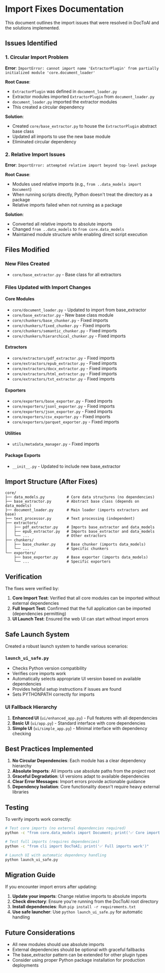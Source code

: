 # Import Fixes Documentation

This document outlines the import issues that were resolved in DocToAI and the solutions implemented.

## Issues Identified

### 1. Circular Import Problem
**Error**: `ImportError: cannot import name 'ExtractorPlugin' from partially initialized module 'core.document_loader'`

**Root Cause**: 
- `ExtractorPlugin` was defined in `document_loader.py`
- Extractor modules imported `ExtractorPlugin` from `document_loader.py`
- `document_loader.py` imported the extractor modules
- This created a circular dependency

**Solution**: 
- Created `core/base_extractor.py` to house the `ExtractorPlugin` abstract base class
- Updated all imports to use the new base module
- Eliminated circular dependency

### 2. Relative Import Issues
**Error**: `ImportError: attempted relative import beyond top-level package`

**Root Cause**: 
- Modules used relative imports (e.g., `from ..data_models import Document`)
- When running scripts directly, Python doesn't treat the directory as a package
- Relative imports failed when not running as a package

**Solution**: 
- Converted all relative imports to absolute imports
- Changed `from ..data_models` to `from core.data_models`
- Maintained module structure while enabling direct script execution

## Files Modified

### New Files Created
- `core/base_extractor.py` - Base class for all extractors

### Files Updated with Import Changes

#### Core Modules
- `core/document_loader.py` - Updated to import from base_extractor
- `core/base_extractor.py` - New base class module
- `core/chunkers/base_chunker.py` - Fixed imports
- `core/chunkers/fixed_chunker.py` - Fixed imports
- `core/chunkers/semantic_chunker.py` - Fixed imports  
- `core/chunkers/hierarchical_chunker.py` - Fixed imports

#### Extractors
- `core/extractors/pdf_extractor.py` - Fixed imports
- `core/extractors/epub_extractor.py` - Fixed imports
- `core/extractors/docx_extractor.py` - Fixed imports
- `core/extractors/html_extractor.py` - Fixed imports
- `core/extractors/txt_extractor.py` - Fixed imports

#### Exporters
- `core/exporters/base_exporter.py` - Fixed imports
- `core/exporters/jsonl_exporter.py` - Fixed imports
- `core/exporters/json_exporter.py` - Fixed imports
- `core/exporters/csv_exporter.py` - Fixed imports
- `core/exporters/parquet_exporter.py` - Fixed imports

#### Utilities
- `utils/metadata_manager.py` - Fixed imports

#### Package Exports
- `__init__.py` - Updated to include new base_extractor

## Import Structure (After Fixes)

```
core/
├── data_models.py          # Core data structures (no dependencies)
├── base_extractor.py       # Abstract base class (depends on data_models)
├── document_loader.py      # Main loader (imports extractors and base)
├── text_processor.py       # Text processing (independent)
├── extractors/
│   ├── pdf_extractor.py    # Imports base_extractor and data_models
│   ├── epub_extractor.py   # Imports base_extractor and data_models
│   └── ...                 # Other extractors
├── chunkers/
│   ├── base_chunker.py     # Base chunker (imports data_models)
│   └── ...                 # Specific chunkers
└── exporters/
    ├── base_exporter.py    # Base exporter (imports data_models)
    └── ...                 # Specific exporters
```

## Verification

The fixes were verified by:

1. **Core Import Test**: Verified that all core modules can be imported without external dependencies
2. **Full Import Test**: Confirmed that the full application can be imported (dependencies permitting)
3. **UI Launch Test**: Ensured the web UI can start without import errors

## Safe Launch System

Created a robust launch system to handle various scenarios:

### `launch_ui_safe.py`
- Checks Python version compatibility
- Verifies core imports work
- Automatically selects appropriate UI version based on available dependencies
- Provides helpful setup instructions if issues are found
- Sets PYTHONPATH correctly for imports

### UI Fallback Hierarchy
1. **Enhanced UI** (`ui/enhanced_app.py`) - Full features with all dependencies
2. **Basic UI** (`ui/app.py`) - Standard interface with core dependencies
3. **Simple UI** (`ui/simple_app.py`) - Minimal interface with dependency checking

## Best Practices Implemented

1. **No Circular Dependencies**: Each module has a clear dependency hierarchy
2. **Absolute Imports**: All imports use absolute paths from the project root
3. **Graceful Degradation**: UI versions adapt to available dependencies
4. **Clear Error Messages**: Import errors provide actionable guidance
5. **Dependency Isolation**: Core functionality doesn't require heavy external libraries

## Testing

To verify imports work correctly:

```bash
# Test core imports (no external dependencies required)
python -c "from core.data_models import Document; print('✅ Core imports work')"

# Test full imports (requires dependencies)
python -c "from cli import DocToAI; print('✅ Full imports work')"

# Launch UI with automatic dependency handling
python launch_ui_safe.py
```

## Migration Guide

If you encounter import errors after updating:

1. **Update your imports**: Change relative imports to absolute imports
2. **Check directory**: Ensure you're running from the DocToAI root directory
3. **Install dependencies**: Run `pip install -r requirements.txt`
4. **Use safe launcher**: Use `python launch_ui_safe.py` for automatic handling

## Future Considerations

- All new modules should use absolute imports
- External dependencies should be optional with graceful fallbacks
- The base_extractor pattern can be extended for other plugin types
- Consider using proper Python package installation for production deployments